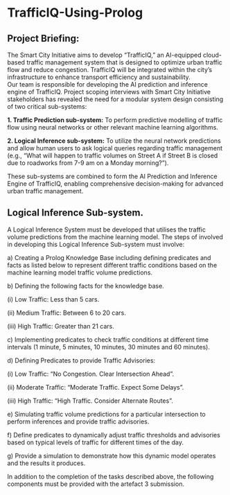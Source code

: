 # TrafficIQ-Using-Prolog

## Project Briefing:  

The Smart City Initiative aims to develop “TrafficIQ,” an AI-equipped cloud-based traffic management system that is designed to optimize urban traffic flow and reduce congestion. TrafficIQ will be integrated within the city’s infrastructure to enhance transport efficiency and sustainability.  
Our team is responsible for developing the AI prediction and inference engine of TrafficIQ. Project scoping interviews with Smart City Initiative stakeholders has revealed the need for a modular system design consisting of two critical sub-systems: 

**1. Traffic Prediction sub-system:** To perform predictive modelling of traffic flow using neural networks or other relevant machine learning algorithms. 

**2. Logical Inference sub-system:** To utilize the neural network predictions and allow human users to ask logical queries regarding traffic management (e.g., “What will happen to traffic volumes on Street A if Street B is closed due to roadworks from 7-9 am on a Monday morning?”). 

These sub-systems are combined to form the AI Prediction and Inference Engine of TrafficIQ, enabling comprehensive decision-making for advanced urban traffic management. 

## Logical Inference Sub-system. 

A Logical Inference System must be developed that utilises the traffic volume predictions from the machine learning model. The steps of involved in developing this Logical Inference Sub-system must involve:

a) Creating a Prolog Knowledge Base including defining predicates and facts as listed below to represent different traffic conditions based on the machine learning model traffic volume predictions. 

b) Defining the following facts for the knowledge base. 
  
  (i) Low Traffic: Less than 5 cars. 
  
  (ii) Medium Traffic: Between 6 to 20 cars. 
  
  (iii) High Traffic: Greater than 21 cars. 

c) Implementing predicates to check traffic conditions at different time intervals (1 minute, 5 minutes, 10 minutes, 30 minutes and 60 minutes). 

d) Defining Predicates to provide Traffic Advisories: 

(i) Low Traffic: “No Congestion. Clear Intersection Ahead”.

(ii) Moderate Traffic: “Moderate Traffic. Expect Some Delays”.

(iii) High Traffic: “High Traffic. Consider Alternate Routes”.  

e) Simulating traffic volume predictions for a particular intersection to perform inferences and provide traffic advisories. 

f) Define predicates to dynamically adjust traffic thresholds and advisories based on typical levels of traffic for different times of the day. 

g) Provide a simulation to demonstrate how this dynamic model operates and the results it produces. 

In addition to the completion of the tasks described above, the following components must be provided with the artefact 3 submission. 


